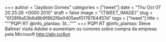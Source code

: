 
+++
author = "Jaydson Gomes"
categories = ["tweet"]
date = "Thu Oct 07 20:25:26 +0000 2010"
draft = false
image = "{TWEET_IMAGE}"
slug = "6f28f6a53b6d8b9f862f6e0405eef0176764457d"
tags = ["tweet"]
title = """PQP! RT @info_plantao: St..."""
+++
PQP! RT @info_plantao: Steve Ballmer visita Adobe e aumentam os rumores sobre compra da empresa pela Microsoft http://abr.io/4vn
